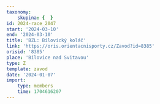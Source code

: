 ```yaml
---
taxonomy:
    skupina: {  }
id: 2024-race_2047
start: '2024-03-10'
end: '2024-03-10'
title: 'BZL: Bílovický koláč'
link: 'https://oris.orientacnisporty.cz/Zavod?id=8385'
orisid: '8385'
place: 'Bílovice nad Svitavou'
type: Z
template: zavod
date: '2024-01-07'
import:
    type: members
    time: 1704616207
---
```


